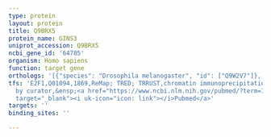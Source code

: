 ```yaml
---
type: protein
layout: protein
title: Q9BRX5
protein_name: GINS3
uniprot_accession: Q9BRX5
ncbi_gene_id: '64785'
organism: Homo sapiens
function: target gene
orthologs: '[{"species": "Drosophila melanogaster", "id": ["Q9W2V7"]}, {"species": "Mus musculus", "id": ["<a href=\"/protein/q9cy94\">Q9CY94</a>"]}, {"species": "Rattus norvegicus", "id": ["D3Z9I4"]}]'
tfs: 'E2F1,Q01094,1869,ReMap; TRED; TRRUST,chromatin immunoprecipitation assay; inferred
  by curator,&ensp;<a href="https://www.ncbi.nlm.nih.gov/pubmed/?term=17127213%5Buid%5D+OR+29126285%5Buid%5D+OR+17202159%5Buid%5D+OR+29087512%5Buid%5D"
  target="_blank"><i uk-icon="icon: link"></i>Pubmed</a>'
targets: ''
binding_sites: ''

---
```

